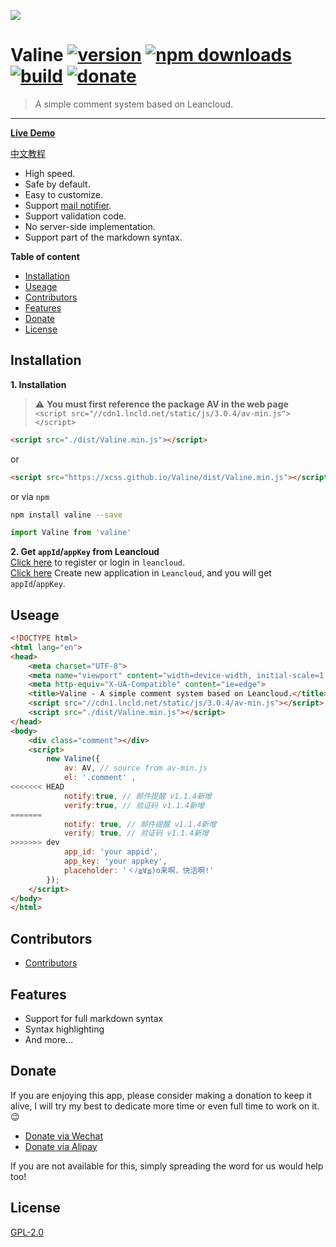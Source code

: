 ![](./src/images/logo.opacity.png)
# Valine [![version](https://img.shields.io/github/release/xCss/Valine.svg?style=flat-square)](https://github.com/xCss/Valine/releases) [![npm downloads](https://img.shields.io/npm/dt/valine.svg?style=flat-square)](https://www.npmjs.com/package/valine) [![build](https://img.shields.io/circleci/project/github/xCss/Valine/master.svg?style=flat-square)](https://circleci.com/gh/xCss/Valine) [![donate](https://img.shields.io/badge/$-donate-ff69b4.svg?maxAge=2592000&style=flat-square)](#donate)  
> A simple comment system based on Leancloud.  
------------------------------
**[Live Demo](https://xcss.github.io/Valine/)**

[中文教程](https://ioliu.cn/2017/add-valine-comments-to-your-blog/)

- High speed.
- Safe by default.
- Easy to customize.
- Support [mail notifier](https://github.com/xCss/Valine/wiki/Valine-%E8%AF%84%E8%AE%BA%E7%B3%BB%E7%BB%9F%E4%B8%AD%E7%9A%84%E9%82%AE%E4%BB%B6%E6%8F%90%E9%86%92%E8%AE%BE%E7%BD%AE).
- Support validation code.
- No server-side implementation.
- Support part of the markdown syntax.

**Table of content**
- [Installation](#installation)
- [Useage](#useage)
- [Contributors](#contributors)
- [Features](#features)
- [Donate](#donate)
- [License](#license)

## Installation
**1. Installation**   
> :warning: **You must first reference the package AV in the web page**  
> `<script src="//cdn1.lncld.net/static/js/3.0.4/av-min.js"></script>`
```html
<script src="./dist/Valine.min.js"></script>
```
or
```html
<script src="https://xcss.github.io/Valine/dist/Valine.min.js"></script>
```
or via `npm`
```bash
npm install valine --save
```
```js
import Valine from 'valine'
```
**2. Get `appId`/`appKey` from Leancloud**  
[Click here](https://leancloud.cn/dashboard/login.html#/signup) to register or login in `leancloud`.  
[Click here](https://leancloud.cn/dashboard/applist.html#/newapp) Create new application in `Leancloud`, and you will get `appId`/`appKey`.

## Useage
```html
<!DOCTYPE html>
<html lang="en">
<head>
    <meta charset="UTF-8">
    <meta name="viewport" content="width=device-width, initial-scale=1.0">
    <meta http-equiv="X-UA-Compatible" content="ie=edge">
    <title>Valine - A simple comment system based on Leancloud.</title>
    <script src="//cdn1.lncld.net/static/js/3.0.4/av-min.js"></script>
    <script src="./dist/Valine.min.js"></script>
</head>
<body>
    <div class="comment"></div>
    <script>
        new Valine({
            av: AV, // source from av-min.js
            el: '.comment' ,
<<<<<<< HEAD
            notify:true, // 邮件提醒 v1.1.4新增
            verify:true, // 验证码 v1.1.4新增
=======
            notify: true, // 邮件提醒 v1.1.4新增
            verify: true, // 验证码 v1.1.4新增
>>>>>>> dev
            app_id: 'your appid',
            app_key: 'your appkey',
            placeholder: 'ヾﾉ≧∀≦)o来啊，快活啊!'
        });
    </script>
</body>
</html>
```
## Contributors
- [Contributors](https://github.com/xCss/Valine/graphs/contributors)

## Features
- Support for full markdown syntax
- Syntax highlighting
- And more...

## Donate
If you are enjoying this app, please consider making a donation to keep it alive, I will try my best to dedicate more time or even full time to work on it. 😉

- [Donate via Wechat](https://ws1.sinaimg.cn/large/006qRazegy1fibhig0ywqj30es0erabm.jpg)
- [Donate via Alipay](https://ws1.sinaimg.cn/large/006qRazegy1fibhifhhfnj30ix0io0tt.jpg)

If you are not available for this, simply spreading the word for us would help too!

## License
[GPL-2.0](https://github.com/xCss/Valine/blob/master/LICENSE)